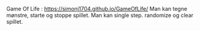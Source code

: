 Game Of Life : https://simonj1704.github.io/GameOfLife/ 
Man kan tegne mønstre, starte og stoppe spillet.
Man kan single step. randomize og clear spillet.
